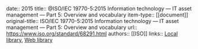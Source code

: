date:: 2015
title:: @ISO/IEC 19770-5:2015 Information technology — IT asset management — Part 5: Overview and vocabulary
item-type:: [[document]]
original-title:: ISO/IEC 19770-5:2015 Information technology — IT asset management — Part 5: Overview and vocabulary
url:: https://www.iso.org/standard/68291.html
authors:: [[ISO]]
links:: [Local library](zotero://select/library/items/3XFAHEID), [Web library](https://www.zotero.org/users/6520516/items/3XFAHEID)
